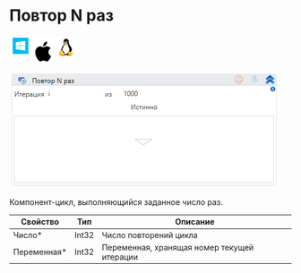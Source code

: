 # Повтор N раз

![](<../../../.gitbook/assets/image (100) (1) (43).png>)

![](<../../../.gitbook/assets/image (36).png>)

Компонент-цикл, выполняющийся заданное число раз.

| Свойство     | Тип   | Описание                                    |
| ------------ | ----- | ------------------------------------------- |
| Число\*      | Int32 | Число повторений цикла                      |
| Переменная\* | Int32 | Переменная, хранящая номер текущей итерации |
